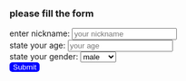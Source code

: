 <!DOCTYPE html>

<html>
<head>
  <title>my form</title>
</head>
<body>
  <h3>
    please fill the form
  </h3>
  <form>
    <label for="nickname">
      enter nickname:</label>
   <input type="text" id="nickname" 
      placeholder="your nickname"></input>
    <br>
     <label for="age">
      state your age:</label>
   <input type="number" id="age" 
      placeholder="your age"></input>
    <br>
  <label for="gender">
    state your gender:
  </label>
    <select id="gender">
    <option>male</option>
    <option>female</option>
  </select><br>
    <button type="submit" style="color:white;
      background-color:blue; border:none;
      border-radius:5px">Submit</button>
  </form>
</body>
</html>
